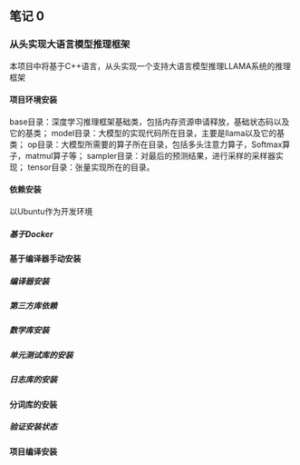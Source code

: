 ## 笔记 0

### 从头实现大语言模型推理框架

本项目中将基于C++语言，从头实现一个支持大语言模型推理LLAMA系统的推理框架

#### 项目环境安装

base目录：深度学习推理框架基础类，包括内存资源申请释放，基础状态码以及它的基类；
model目录：大模型的实现代码所在目录，主要是llama以及它的基类；
op目录：大模型所需要的算子所在目录，包括多头注意力算子，Softmax算子，matmul算子等；
sampler目录：对最后的预测结果，进行采样的采样器实现；
tensor目录：张量实现所在的目录。

#### 依赖安装
以Ubuntu作为开发环境
##### 基于Docker


#### 基于编译器手动安装

##### 编译器安装

##### 第三方库依赖

##### 数学库安装

##### 单元测试库的安装

##### 日志库的安装

#### 分词库的安装

##### 验证安装状态

#### 项目编译安装


